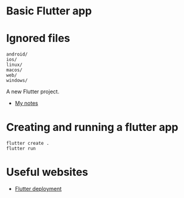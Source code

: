 # Basic Flutter app

# Ignored files
```
android/
ios/
linux/
macos/
web/
windows/
```

A new Flutter project.
- [My notes](NOTES.md)


# Creating and running a flutter app
```
flutter create .
flutter run
```

# Useful websites
- [Flutter deployment](https://docs.flutter.dev/deployment/obfuscate)